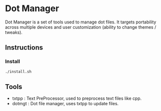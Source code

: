 # Dot Manager
Dot Manager is a set of tools used to manage dot files.
It targets portability across multiple devices and
user customization (ability to change themes / tweaks).

## Instructions
### Install
```sh
./install.sh
```

## Tools
- txtpp : Text PreProcessor, used to preprocess text files
  like cpp.
- dotmgt : Dot file manager, uses txtpp to update files.
